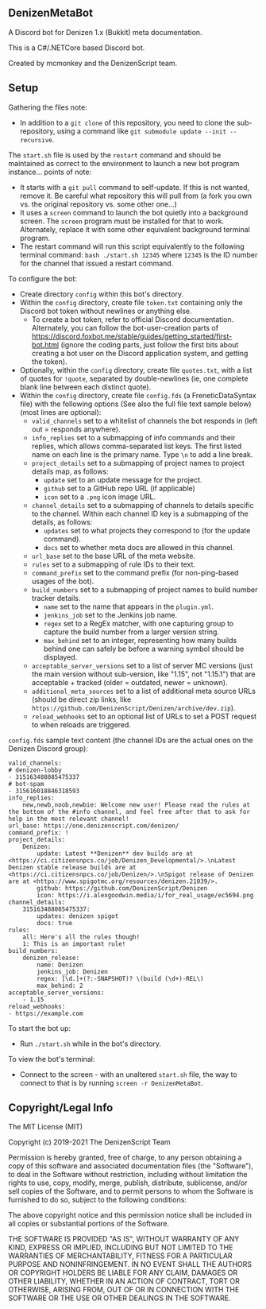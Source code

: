 DenizenMetaBot
--------------

A Discord bot for Denizen 1.x (Bukkit) meta documentation.

This is a C#/.NETCore based Discord bot.

Created by mcmonkey and the DenizenScript team.

## Setup

Gathering the files note:
- In addition to a `git clone` of this repository, you need to clone the sub-repository, using a command like `git submodule update --init --recursive`.

The `start.sh` file is used by the `restart` command and should be maintained as correct to the environment to launch a new bot program instance... points of note:
- It starts with a `git pull` command to self-update. If this is not wanted, remove it. Be careful what repository this will pull from (a fork you own vs. the original repository vs. some other one...)
- It uses a `screen` command to launch the bot quietly into a background screen. The `screen` program must be installed for that to work. Alternately, replace it with some other equivalent background terminal program.
- The restart command will run this script equivalently to the following terminal command: `bash ./start.sh 12345` where `12345` is the ID number for the channel that issued a restart command.

To configure the bot:
- Create directory `config` within this bot's directory.
- Within the `config` directory, create file `token.txt` containing only the Discord bot token without newlines or anything else.
    - To create a bot token, refer to official Discord documentation. Alternately, you can follow the bot-user-creation parts of https://discord.foxbot.me/stable/guides/getting_started/first-bot.html (ignore the coding parts, just follow the first bits about creating a bot user on the Discord application system, and getting the token).
- Optionally, within the `config` directory, create file `quotes.txt`, with a list of quotes for `!quote`, separated by double-newlines (ie, one complete blank line between each distinct quote).
- Within the `config` directory, create file `config.fds` (a FreneticDataSyntax file) with the following options (See also the full file text sample below) (most lines are optional):
    - `valid_channels` set to a whitelist of channels the bot responds in (left out = responds anywhere).
    - `info_replies` set to a submapping of info commands and their replies, which allows comma-separated list keys. The first listed name on each line is the primary name. Type `\n` to add a line break.
    - `project_details` set to a submapping of project names to project details map, as follows:
        - `update` set to an update message for the project.
        - `github` set to a GitHub repo URL (if applicable)
        - `icon` set to a `.png` icon image URL.
    - `channel_details` set to a submapping of channels to details specific to the channel. Within each channel ID key is a submapping of the details, as follows:
        - `updates` set to what projects they correspond to (for the update command).
        - `docs` set to whether meta docs are allowed in this channel.
    - `url_base` set to the base URL of the meta website.
    - `rules` set to a submapping of rule IDs to their text.
    - `command_prefix` set to the command prefix (for non-ping-based usages of the bot).
    - `build_numbers` set to a submapping of project names to build number tracker details.
        - `name` set to the name that appears in the `plugin.yml`.
        - `jenkins_job` set to the Jenkins job name.
        - `regex` set to a RegEx matcher, with one capturing group to capture the build number from a larger version string.
        - `max_behind` set to an integer, representing how many builds behind one can safely be before a warning symbol should be displayed.
    - `acceptable_server_versions` set to a list of server MC versions (just the main version without sub-version, like "1.15", not "1.15.1") that are acceptable + tracked (older = outdated, newer = unknown).
    - `additional_meta_sources` set to a list of additional meta source URLs (should be direct zip links, like `https://github.com/DenizenScript/Denizen/archive/dev.zip`).
    - `reload_webhooks` set to an optional list of URLs to set a POST request to when reloads are triggered.

`config.fds` sample text content (the channel IDs are the actual ones on the Denizen Discord group):
```
valid_channels:
# denizen-lobby
- 315163488085475337
# bot-spam
- 315616018846318593
info_replies:
    new,newb,noob,newbie: Welcome new user! Please read the rules at the bottom of the #info channel, and feel free after that to ask for help in the most relevant channel!
url_base: https://one.denizenscript.com/denizen/
command_prefix: !
project_details:
    Denizen:
        update: Latest **Denizen** dev builds are at <https://ci.citizensnpcs.co/job/Denizen_Developmental/>.\nLatest Denizen stable release builds are at <https://ci.citizensnpcs.co/job/Denizen/>.\nSpigot release of Denizen are at <https://www.spigotmc.org/resources/denizen.21039/>.
        github: https://github.com/DenizenScript/Denizen
        icon: https://i.alexgoodwin.media/i/for_real_usage/ec5694.png
channel_details:
    315163488085475337:
        updates: denizen spigot
        docs: true
rules:
    all: Here's all the rules though!
    1: This is an important rule!
build_numbers:
    denizen_release:
        name: Denizen
        jenkins_job: Denizen
        regex: [\d.]+(?:-SNAPSHOT)? \(build (\d+)-REL\)
        max_behind: 2
acceptable_server_versions:
    - 1.15
reload_webhooks:
- https://example.com
```

To start the bot up:
- Run `./start.sh` while in the bot's directory.

To view the bot's terminal:
- Connect to the screen - with an unaltered `start.sh` file, the way to connect to that is by running `screen -r DenizenMetaBot`.

## Copyright/Legal Info

The MIT License (MIT)

Copyright (c) 2019-2021 The DenizenScript Team

Permission is hereby granted, free of charge, to any person obtaining a copy
of this software and associated documentation files (the "Software"), to deal
in the Software without restriction, including without limitation the rights
to use, copy, modify, merge, publish, distribute, sublicense, and/or sell
copies of the Software, and to permit persons to whom the Software is
furnished to do so, subject to the following conditions:

The above copyright notice and this permission notice shall be included in all
copies or substantial portions of the Software.

THE SOFTWARE IS PROVIDED "AS IS", WITHOUT WARRANTY OF ANY KIND, EXPRESS OR
IMPLIED, INCLUDING BUT NOT LIMITED TO THE WARRANTIES OF MERCHANTABILITY,
FITNESS FOR A PARTICULAR PURPOSE AND NONINFRINGEMENT. IN NO EVENT SHALL THE
AUTHORS OR COPYRIGHT HOLDERS BE LIABLE FOR ANY CLAIM, DAMAGES OR OTHER
LIABILITY, WHETHER IN AN ACTION OF CONTRACT, TORT OR OTHERWISE, ARISING FROM,
OUT OF OR IN CONNECTION WITH THE SOFTWARE OR THE USE OR OTHER DEALINGS IN THE
SOFTWARE.
